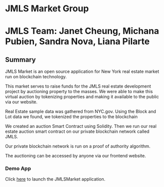 #  JMLS Market Group

# JMLS Team: Janet Cheung, Michana Pubien, Sandra Nova, Liana Pilarte

## Summary

JMLS Market is an open source application for New York real estate market run on blockchain technology.

This market serves to raise funds for the JMLS real estate development project by auctioning property to the masses. We were able to make this virtual auction by tokenizing properties and making it available to the public via our website.

Real Estate sample data was gathered from NYC.gov. Using the Block and Lot data we found, we tokenized the properties to the blockchain

We created an auction Smart Contract using Solidity. Then we run our real estate auction smart contract on our private blockchain network called JMLS.

Our private blockchain network is run on a proof of authority algorithm.

The auctioning can be accessed by anyone via our frontend website.

### Demo App

Click [here](https://janetcheung-byte.github.io/JMLS_market/) to launch the JMLSMarket application.
